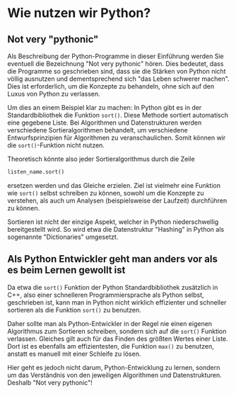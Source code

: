 # Wie nutzen wir Python?

## Not very "pythonic"

Als Beschreibung der Python-Programme in dieser Einführung werden Sie eventuell die Bezeichnung "Not very pythonic" hören.
Dies bedeutet, dass die Programme so geschrieben sind, dass sie die Stärken von Python nicht völlig ausnutzen und dementsprechend sich "das Leben schwerer machen". Dies ist erforderlich, um die Konzepte zu behandeln, ohne sich auf den Luxus von Python zu verlassen.

Um dies an einem Beispiel klar zu machen:
In Python gibt es in der Standardbibliothek die Funktion <code>sort()</code>.
Diese Methode sortiert automatisch eine gegebene Liste.
Bei Algorithmen und Datenstrukturen werden verschiedene Sortieralgorithmen behandelt, um verschiedene Entwurfsprinzipien für Algorithmen zu veranschaulichen. 
Somit können wir die <code>sort()</code>-Funktion nicht nutzen.

Theoretisch könnte also jeder Sortieralgorithmus durch die Zeile 
```Python
listen_name.sort()
```
ersetzen werden und das Gleiche erzielen.
Ziel ist vielmehr eine Funktion wie <code>sort()</code> selbst schreiben zu können,
sowohl um die Konzepte zu verstehen, als auch um Analysen (beispielsweise der Laufzeit) durchführen zu können.

Sortieren ist nicht der einzige Aspekt, welcher in Python niederschwellig bereitgestellt wird.
So wird etwa die Datenstruktur "Hashing" in Python als sogenannte "Dictionaries" umgesetzt.

## Als Python Entwickler geht man anders vor als es beim Lernen gewollt ist

Da etwa die <code>sort()</code> Funktion der Python Standardbibliothek zusätzlich in C++, also einer schnelleren Programmiersprache als Python selbst, geschrieben ist, kann man in Python nicht wirklich effizienter und schneller sortieren als die Funktion <code>sort()</code> zu benutzen.

Daher sollte man als Python-Entwickler in der Regel nie einen eigenen Algorithmus zum Sortieren schreiben, sondern sich auf die <code>sort()</code> Funktion verlassen.
Gleiches gilt auch für das Finden des größten Wertes einer Liste.
Dort ist es ebenfalls am effizientesten, die Funktion <code>max()</code> zu benutzen, anstatt es manuell mit einer Schleife zu lösen.

Hier geht es jedoch nicht darum, Python-Entwicklung zu lernen, sondern um das Verständnis von den jeweiligen Algorithmen und Datenstrukturen.
Deshalb "Not very pythonic"!